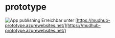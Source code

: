 # prototype

![App publishing](https://github.com/MUDHub/prototype/workflows/App%20publishing/badge.svg?branch=master)
Erreichbar unter [https://mudhub-prototype.azurewebsites.net/](https://mudhub-prototype.azurewebsites.net/)
